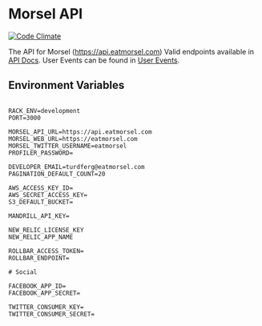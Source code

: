 Morsel API
==========


[![Code Climate](https://codeclimate.com/repos/52b35105f3ea0062e700353a/badges/ff8fda8c47176e04cee8/gpa.png)](https://codeclimate.com/repos/52b35105f3ea0062e700353a/feed)

The API for Morsel (https://api.eatmorsel.com)
Valid endpoints available in [API Docs](doc/API-Docs.md).
User Events can be found in [User Events](doc/User-Events.md).

## Environment Variables

```

RACK_ENV=development
PORT=3000

MORSEL_API_URL=https://api.eatmorsel.com
MORSEL_WEB_URL=https://eatmorsel.com
MORSEL_TWITTER_USERNAME=eatmorsel
PROFILER_PASSWORD=

DEVELOPER_EMAIL=turdferg@eatmorsel.com
PAGINATION_DEFAULT_COUNT=20

AWS_ACCESS_KEY_ID=
AWS_SECRET_ACCESS_KEY=
S3_DEFAULT_BUCKET=

MANDRILL_API_KEY=

NEW_RELIC_LICENSE_KEY
NEW_RELIC_APP_NAME

ROLLBAR_ACCESS_TOKEN=
ROLLBAR_ENDPOINT=

# Social

FACEBOOK_APP_ID=
FACEBOOK_APP_SECRET=

TWITTER_CONSUMER_KEY=
TWITTER_CONSUMER_SECRET=
```
